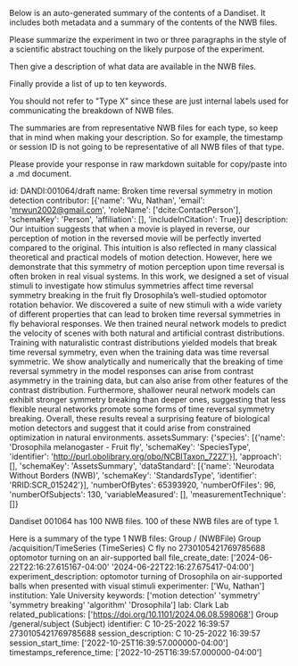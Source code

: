 
Below is an auto-generated summary of the contents of a Dandiset. It includes both metadata and a summary of the contents of the NWB files.

Please summarize the experiment in two or three paragraphs in the style of a scientific abstract touching on the likely purpose of the experiment.

Then give a description of what data are available in the NWB files.

Finally provide a list of up to ten keywords.

You should not refer to "Type X" since these are just internal labels used for communicating the breakdown of NWB files.

The summaries are from representative NWB files for each type, so keep that in mind when making your description. So for example, the timestamp or session ID is not going to be representative of all NWB files of that type.

Please provide your response in raw markdown suitable for copy/paste into a .md document.


id: DANDI:001064/draft
name: Broken time reversal symmetry in motion detection
contributor: [{'name': 'Wu, Nathan', 'email': 'mrwun2002@gmail.com', 'roleName': ['dcite:ContactPerson'], 'schemaKey': 'Person', 'affiliation': [], 'includeInCitation': True}]
description: Our intuition suggests that when a movie is played in reverse, our perception of motion in the reversed movie will be perfectly inverted compared to the original. This intuition is also reflected in many classical theoretical and practical models of motion detection. However, here we demonstrate that this symmetry of motion perception upon time reversal is often broken in real visual systems. In this work, we designed a set of visual stimuli to investigate how stimulus symmetries affect time reversal symmetry breaking in the fruit fly Drosophila’s well-studied optomotor rotation behavior. We discovered a suite of new stimuli with a wide variety of different properties that can lead to broken time reversal symmetries in fly behavioral responses. We then trained neural network models to predict the velocity of scenes with both natural and artificial contrast distributions. Training with naturalistic contrast distributions yielded models that break time reversal symmetry, even when the training data was time reversal symmetric. We show analytically and numerically that the breaking of time reversal symmetry in the model responses can arise from contrast asymmetry in the training data, but can also arise from other features of the contrast distribution. Furthermore, shallower neural network models can exhibit stronger symmetry breaking than deeper ones, suggesting that less flexible neural networks promote some forms of time reversal symmetry breaking. Overall, these results reveal a surprising feature of biological motion detectors and suggest that it could arise from constrained optimization in natural environments.
assetsSummary: {'species': [{'name': 'Drosophila melanogaster - Fruit fly', 'schemaKey': 'SpeciesType', 'identifier': 'http://purl.obolibrary.org/obo/NCBITaxon_7227'}], 'approach': [], 'schemaKey': 'AssetsSummary', 'dataStandard': [{'name': 'Neurodata Without Borders (NWB)', 'schemaKey': 'StandardsType', 'identifier': 'RRID:SCR_015242'}], 'numberOfBytes': 65393920, 'numberOfFiles': 96, 'numberOfSubjects': 130, 'variableMeasured': [], 'measurementTechnique': []}

Dandiset 001064 has 100 NWB files.
100 of these NWB files are of type 1.


Here is a summary of the type 1 NWB files:
  Group / (NWBFile) 
  Group /acquisition/TimeSeries (TimeSeries) C fly no 2730105421769785688 optomotor turning on an air-supported ball
  file_create_date: ['2024-06-22T22:16:27.615167-04:00' '2024-06-22T22:16:27.675417-04:00']
  experiment_description: optomotor turning of Drosophila on air-supported balls when presented with visual stimuli
  experimenter: ['Wu, Nathan']
  institution: Yale University
  keywords: ['motion detection' 'symmetry' 'symmetry breaking' 'algorithm'
   'Drosophila']
  lab: Clark Lab
  related_publications: ['https://doi.org/10.1101/2024.06.08.598068']
  Group /general/subject (Subject) 
  identifier: C 10-25-2022 16:39:57 2730105421769785688
  session_description: C 10-25-2022 16:39:57
  session_start_time: ['2022-10-25T16:39:57.000000-04:00']
  timestamps_reference_time: ['2022-10-25T16:39:57.000000-04:00']
